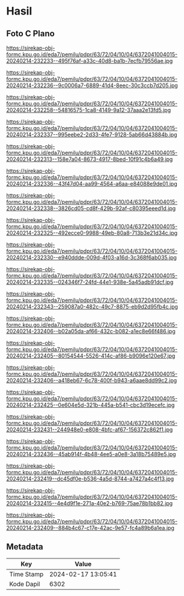 # Hasil

## Foto C Plano

https://sirekap-obj-formc.kpu.go.id/eda7/pemilu/pdpr/63/72/04/10/04/6372041004015-20240214-232233--495f76af-a33c-40d8-ba1b-7ecfb79556ae.jpg

https://sirekap-obj-formc.kpu.go.id/eda7/pemilu/pdpr/63/72/04/10/04/6372041004015-20240214-232236--9c0006a7-6889-41d4-8eec-30c3ccb7d205.jpg

https://sirekap-obj-formc.kpu.go.id/eda7/pemilu/pdpr/63/72/04/10/04/6372041004015-20240214-232258--54816575-1ca8-4149-9a12-37aaa2e13fd5.jpg

https://sirekap-obj-formc.kpu.go.id/eda7/pemilu/pdpr/63/72/04/10/04/6372041004015-20240214-232337--995eebe2-2d33-4fe7-9128-5ab66d43884b.jpg

https://sirekap-obj-formc.kpu.go.id/eda7/pemilu/pdpr/63/72/04/10/04/6372041004015-20240214-232313--158e7a04-8673-4917-8bed-10f91c4b6a49.jpg

https://sirekap-obj-formc.kpu.go.id/eda7/pemilu/pdpr/63/72/04/10/04/6372041004015-20240214-232336--43f47d04-aa99-4564-a6aa-e84088e9de01.jpg

https://sirekap-obj-formc.kpu.go.id/eda7/pemilu/pdpr/63/72/04/10/04/6372041004015-20240214-232338--3826cd05-cd8f-429b-92af-c80395eeed1d.jpg

https://sirekap-obj-formc.kpu.go.id/eda7/pemilu/pdpr/63/72/04/10/04/6372041004015-20240214-232325--492ecce0-9988-49eb-80a8-713b3e21d34c.jpg

https://sirekap-obj-formc.kpu.go.id/eda7/pemilu/pdpr/63/72/04/10/04/6372041004015-20240214-232330--e940ddde-009d-4f03-a16d-3c368f6ab035.jpg

https://sirekap-obj-formc.kpu.go.id/eda7/pemilu/pdpr/63/72/04/10/04/6372041004015-20240214-232335--024346f7-24fd-44e1-938e-5a45adb91dcf.jpg

https://sirekap-obj-formc.kpu.go.id/eda7/pemilu/pdpr/63/72/04/10/04/6372041004015-20240214-232343--259087a0-482c-49c7-8875-eb9d2d95fb4c.jpg

https://sirekap-obj-formc.kpu.go.id/eda7/pemilu/pdpr/63/72/04/10/04/6372041004015-20240214-232406--b02a05da-af66-432c-b082-a1ec8e66f486.jpg

https://sirekap-obj-formc.kpu.go.id/eda7/pemilu/pdpr/63/72/04/10/04/6372041004015-20240214-232405--80154544-5526-414c-af86-b9096e120e67.jpg

https://sirekap-obj-formc.kpu.go.id/eda7/pemilu/pdpr/63/72/04/10/04/6372041004015-20240214-232406--a418eb67-6c78-400f-b943-a6aae8dd99c2.jpg

https://sirekap-obj-formc.kpu.go.id/eda7/pemilu/pdpr/63/72/04/10/04/6372041004015-20240214-232425--0e604e5d-321b-445a-b541-cbc3d19ecefc.jpg

https://sirekap-obj-formc.kpu.go.id/eda7/pemilu/pdpr/63/72/04/10/04/6372041004015-20240214-232431--244948e0-e808-4bfc-af67-156372c862f1.jpg

https://sirekap-obj-formc.kpu.go.id/eda7/pemilu/pdpr/63/72/04/10/04/6372041004015-20240214-232436--45ab914f-4b48-4ee5-a0e8-3a18b75489e5.jpg

https://sirekap-obj-formc.kpu.go.id/eda7/pemilu/pdpr/63/72/04/10/04/6372041004015-20240214-232419--dc45df0e-b536-4a5d-8744-a7427a4c4f13.jpg

https://sirekap-obj-formc.kpu.go.id/eda7/pemilu/pdpr/63/72/04/10/04/6372041004015-20240214-232415--4e4d9f1e-271a-40e2-b769-75ae78b1bb82.jpg

https://sirekap-obj-formc.kpu.go.id/eda7/pemilu/pdpr/63/72/04/10/04/6372041004015-20240214-232409--884b4c67-c17e-42ac-9e57-fc4a89b6a1ea.jpg


## Metadata

| Key        | Value               |
| ---------- | ------------------- |
| Time Stamp | 2024-02-17 13:05:41 |
| Kode Dapil | 6302                |



